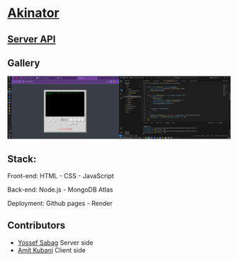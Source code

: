 # [Akinator](https://agitagit.github.io/Akinator/Client/Src)

## [Server API](https://github.com/AgitAgit/Akinator/tree/stable/Server#api-documentation)

## Gallery
<img src="./Assets/Gallery/Game_and_client_code.png">

## Stack:

Front-end: HTML - CSS - JavaScript

Back-end: Node.js - MongoDB Atlas

Deployment: Github pages - Render

## Contributors
- [Yossef Sabag](https://github.com/YosefHayim) Server side
- [Amit Kubani](https://github.com/AgitAgit) Client side



